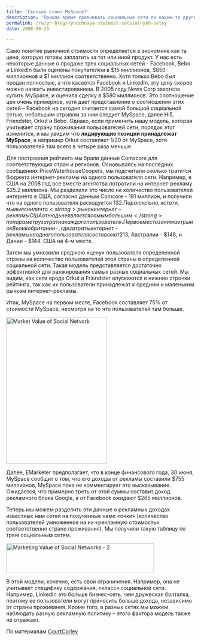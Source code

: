 ```yaml
---
title: 'Сколько стоит MySpace?'
description: 'Пришло время сравнивать социальные сети по каким-то другим параметрам, кроме количества пользователей и посетителей. Можно взять на вооружение такой метод: каждого пользователя приравнять к той сумме денег, которая тратится на одного пользователя в интернет-рекламе его страны или региона.'
permalink: /ru/pr-blog/rynochnaya-stoimost-sotsialnykh-setey
date: 2008-06-25

---
```


Само понятие рыночной стоимости определяется в экономике как та цена, которую готовы заплатить за тот или иной продукт. У нас есть некоторые данные о продаже трех социальных сетей - Facebook, Bebo и  LinkedIn были оценены покупателем в  $15 миллионов, $850 миллионнов и $1 миллион соответственно. Хотя только Bebo был продан полностью, а что касается Facebook и LinkedIn, эту цену скорее можно назвать инвестированием. В 2005 году News Corp захотела купить MySpace, и оценила сделку в $580 миллионов. Это соотношение цен очень примерное, хотя дает представление о соотношении этих сетей – Facebook на сегодня считается самой большой социальной сетью,  небольшим отрывом за ним следует MySpace, далее Hi5, Friendster, Orkut и  Bebo. Однако, если применить нашу модель, которая учитывает страну проживания пользователей сети, порядок этот изменится, и мы увидим что <strong>лидирующие позиции принадлежат MySpace</strong>, а например Orkut составляет 1/20 от MySpace, хотя пользователей там всего в четыре раза меньше.

Для построения  рейтинга мы брали данные Comscore для соответствующих стран и регионов. Основываясь на  последних сообщениях PriceWaterhouseCoopers, мы подсчитали сколько тратится бюджета интернет-рекламы на одного пользователя сети. Например, в  США на 2008 год все вместе агентства потратили на интернет-рекламу $25.2 миллиона. Мы разделили это число на количество пользователей интернета в США, согласно данным Comcore - 191 миллион, и получили что на одного пользователя расходуется  $132. Параллельно, кстати, мы выяснили что <strong>рынок интернет-рекламы США отнюдь не является самым большим</strong> по параметру затрат на каждого пользователя. Первое место занимает рынок Великобритании -, где затраты интернет-рекламы на одного пользователя составляют 213$, Австралии - $148, и Дании  - $144. США на 4-м месте.

Затем мы умножили среднюю «цену» пользователя определенной страны на количество пользователей этой страны в определенной социальной сети. Такая модель представляется достаточно эффективной для ранжирования самых разных социальных сетей. Мы видим, как сети вроде Orkut и  Friendster опускаются в нижние строчки рейтинга, так как их пользователи принадлежат к средним и маленьким рынкам интернет-рекламы.

Итак, MySpace на первом месте, Facebook составляет  75% от стоимости MySpace, несмотря на то что пользователей там больше.

<img src="{{ site.assets }}/upload/ranking.JPG" alt="Market Value of Social Netvork" title="Market Value of Social Netvork"  class="post__img" width="269" height="391">

Далее, EMarketer предполагает, что в конце финансового года, 30 июня, MySpace сообщит о том, что его доходы от рекламы составили  $755 миллионов, MySpace пока не комментирует это высказывание. Ожидается, что примерно треть от этой суммы составит доход рекламного блока  Google, а  от  Facebook ожидают  $265 миллионов.

Теперь мы можем разделить эти данные о рекламных доходах известных нам сетей на полученные нами «очки» (количество пользователей умноженное на их «рекламную стоимость» соответственно стране проживания). Мы получили такую таблицу по трем социальным сетям.

<img src="{{ site.assets }}/upload/vvaluepoint.JPG" alt="Marketing Value of Social Networks - 2" title="Marketing Value of Social Networks - 2"  class="post__img" width="395" height="79">

В этой модели, конечно, есть свои ограничения. Например, она не учитывает специфику содержания, «класс» социальной сети. Например, LinkedIn это больше бизнес-сеть, чем дружеская болталка, поэтому ее пользователи могут приносить больше дохода, независимо от страны проживания. Кроме того, в разных сетях мы можем наблюдать разную рекламную политику – этого фактора модель также не отражает.

По материалам <a href="https://courtcorley.blogspot.com/2008/06/modeling-real-market-value-of-social.html">CourtCorley </a>

